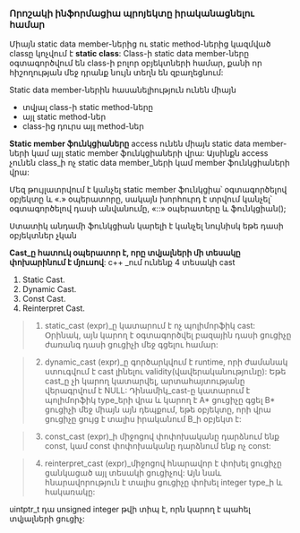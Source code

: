 ### Որոշակի ինֆորմացիա պրոյեկտը իրականացնելու համար

Միայն static data member-ներից ու static method-ներից կազմված
classը կոչվում է **static class**:
Class-ի static data member-ները օգտագործվում են class-ի բոլոր
օբյեկտների համար, քանի որ հիշողության մեջ դրանք նույն տեղն են զբաղեցնում:

Static data member-ներին հասանելիություն ունեն միայն
* տվյալ class-ի static method-ները
* այլ static method-ներ
* class-ից դուրս այլ method-ներ

**Static member ֆունկցիաները** access ունեն միայն static data member-ների կամ այլ static member ֆունկցիաների վրա: Այսինքն access չունեն class_ի ոչ static data member_ների կամ member ֆունկցիաների վրա:

Մեզ թույլատրվում է կանչել static member ֆունկցիա՝ օգտագործելով օբյեկտը և «.» օպերատորը, սակայն խորհուրդ է տրվում կանչել՝ օգտագործելով դասի անվանումը, «::» օպերատերը և ֆունկցիան();

Ստատիկ անդամի ֆունկցիան կարելի է կանչել նույնիսկ եթե դասի օբյեկտներ չկան

**Cast_ը հատուկ օպերատոր է, որը տվյալների մի տեսակը փոխարինում է մյուսով**:
c++ _ում ունենք 4 տեսակի cast
1) Static Cast.
2) Dynamic Cast.
3) Const Cast.
4) Reinterpret Cast.  

> 1. static_cast<type> (expr)_ը կատարում է ոչ պոլիմորֆիկ cast: Օրինակ, այն կարող է օգտագործվել բազային դասի ցուցիչը ժառանգ դասի ցուցիչի մեջ գցելու համար:

> 2. dynamic_cast<type> (expr)_ը գործարկվում է runtime, որի ժամանակ ստուգվում է cast լինելու validity(վավերականությունը): Եթե cast_ը չի կարող կատարվել, արտահայտությանը վերագրվում է NULL: Դինամիկ_cast-ը կատարում է պոլիմորֆիկ type_երի վրա և կարող է A* ցուցիչը գցել B* ցուցիչի մեջ միայն այն դեպքում, եթե օբյեկտը, որի վրա ցուցիչը ցույց է տալիս իրականում B_ի օբյեկտ է:

> 3. const_cast<type> (expr)_ի միջոցով փոփոխականը դարձնում ենք const, կամ const փոփոխականը դարձնում ենք ոչ const:

> 4. reinterpret_cast<type> (expr)_միջոցով հնարավոր է փոխել ցուցիչը ցանկացած այլ տեսակի ցուցիչով: Այն նաև հնարավորություն է տալիս ցուցիչը փոխել  integer type_ի և հակառակը: 


uintptr_t դա unsigned integer թվի տիպ է, որն կարող է պահել տվյալների ցուցիչ: